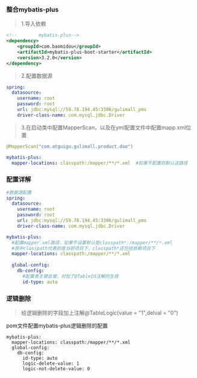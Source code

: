 ### 整合mybatis-plus

> 1.导入依赖

```xml
<!--        mybatis-plus-->
<dependency>
    <groupId>com.baomidou</groupId>
    <artifactId>mybatis-plus-boot-starter</artifactId>
    <version>3.2.0</version>
</dependency>
```

> 2.配置数据源

```yml
spring:
  datasource:
    username: root
    password: root
    url: jdbc:mysql://59.78.194.45:3306/gulimall_pms
    driver-class-name: com.mysql.jdbc.Driver
```

> 3.在启动类中配置MapperScan，以及在yml配置文件中配置mapp.xml位置

```java
@MapperScan("com.atguigu.gulimall.product.dao")
```

```yml
mybatis-plus:
  mapper-locations: classpath:/mapper/**/*.xml  #如果不配置则默认这路径
```







### 配置详解

```yml
#数据源配置
spring:
  datasource:
    username: root
    password: root
    url: jdbc:mysql://59.78.194.45:3306/gulimall_pms
    driver-class-name: com.mysql.jdbc.Driver

mybatis-plus:
  #配置mapper.xml路径，如果不设置默认是classpath*:/mapper/**/*.xml
  #其中classpath代表的是当前项目下，classpath*还包括依赖项目下
  mapper-locations: classpath:/mapper/**/*.xml
  
  global-config:
    db-config:
      #配置表主键自增，对加了@TableId注解的生效
      id-type: auto
```

### 逻辑删除

>  给逻辑删除的字段加上注解@TableLogic(value = "1",delval = "0")

pom文件配置mybatis-plus逻辑删除的配置

```
mybatis-plus:
  mapper-locations: classpath:/mapper/**/*.xml
  global-config:
    db-config:
      id-type: auto
      logic-delete-value: 1
      logic-not-delete-value: 0
```

